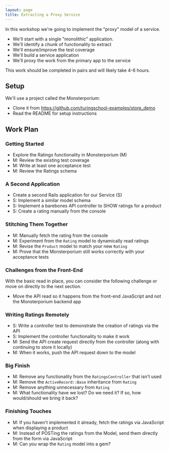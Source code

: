 ```yaml
---
layout: page
title: Extracting a Proxy Service
---
```


In this workshop we're going to implement the "proxy" model of a service.

* We'll start with a single "monolithic" application.
* We'll identify a chunk of functionality to extract
* We'll ensure/improve the test coverage
* We'll build a service application
* We'll proxy the work from the primary app to the service

This work should be completed in pairs and will likely take 4-6 hours.

## Setup

We'll use a project called the Monsterporium:

* Clone it from <https://github.com/turingschool-examples/store_demo>
* Read the README for setup instructions

## Work Plan

### Getting Started

* Explore the Ratings functionality in Monsterporium (M)
* M: Review the existing test coverage
* M: Write at least one acceptance test
* M: Review the Ratings schema

### A Second Application

* Create a second Rails application for our Service (S)
* S: Implement a similar model schema
* S: Implement a barebones API controller to SHOW ratings for a product
* S: Create a rating manually from the console

### Stitching Them Together

* M: Manually fetch the rating from the console
* M: Experiment from the `Rating` model to dynamically read ratings
* M: Revise the `Product` model to match your new `Rating`
* M: Prove that the Monsterporium still works correctly with your acceptance tests

### Challenges from the Front-End

With the basic read in place, you can consider the following challenge or move on directly to the next section.

* Move the API read so it happens from the front-end JavaScript and not the Monsterporium backend app

### Writing Ratings Remotely

* S: Write a controller test to demonstrate the creation of ratings via the API
* S: Implement the controller functionality to make it work
* M: Send the API create request directly from the controller (along with continuing to store it locally)
* M: When it works, push the API request down to the model

### Big Finish

* M: Remove any functionality from the `RatingsController` that isn't used
* M: Remove the `ActiveRecord::Base` inheritance from `Rating`
* M: Remove anything unnecessary from `Rating`
* M: What functionality have we lost? Do we need it? If so, how would/should we bring it back?

### Finishing Touches

* M: If you haven't implemented it already, fetch the ratings via JavaScript when displaying a product
* M: Instead of POSTing the ratings from the Model, send them directly from the form via JavaScript
* M: Can you wrap the `Rating` model into a gem?

